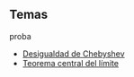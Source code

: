 ## Temas

proba

* [Desigualdad de Chebyshev](./proba/cheby.html)
* [Teorema central del límite](./proba/tlc.html)
